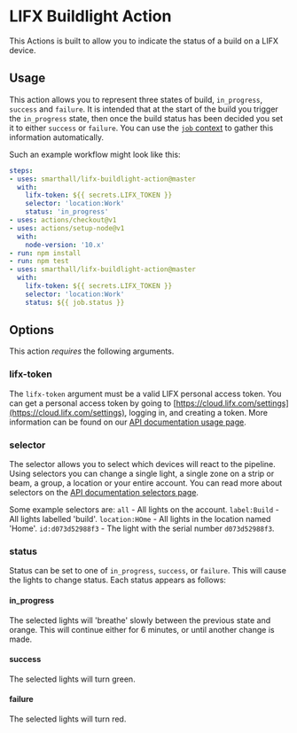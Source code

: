 # LIFX Buildlight Action

This Actions is built to allow you to indicate the status of a build on a LIFX device.

## Usage

This action allows you to represent three states of build, `in_progress`, `success` and `failure`. It is intended that at the start of the build you trigger the `in_progress` state, then once the build status has been decided you set it to either `success` or `failure`. You can use the [`job` context](https://help.github.com/en/actions/automating-your-workflow-with-github-actions/contexts-and-expression-syntax-for-github-actions#job-context) to gather this information automatically.

Such an example workflow might look like this:

```yaml
steps:
- uses: smarthall/lifx-buildlight-action@master
  with:
    lifx-token: ${{ secrets.LIFX_TOKEN }}
    selector: 'location:Work'
    status: 'in_progress'
- uses: actions/checkout@v1
- uses: actions/setup-node@v1
  with:
    node-version: '10.x'
- run: npm install
- run: npm test
- uses: smarthall/lifx-buildlight-action@master
  with:
    lifx-token: ${{ secrets.LIFX_TOKEN }}
    selector: 'location:Work'
    status: ${{ job.status }}
```

## Options

This action _requires_ the following arguments.

### lifx-token

The `lifx-token` argument must be a valid LIFX personal access token. You can get a personal access token by going to [https://cloud.lifx.com/settings](https://cloud.lifx.com/settings), logging in, and creating a token. More information can be found on our [API documentation usage page](https://api.developer.lifx.com/docs/how-to-use-the-following-examples).

### selector

The selector allows you to select which devices will react to the pipeline. Using selectors you can change a single light, a single zone on a strip or beam, a group, a location or your entire account. You can read more about selectors on the [API documentation selectors page](https://api.developer.lifx.com/docs/selectors).

Some example selectors are:
`all` - All lights on the account.
`label:Build` - All lights labelled 'build'.
`location:HOme` - All lights in the location named 'Home'.
`id:d073d52988f3` - The light with the serial number `d073d52988f3`.

### status

Status can be set to one of `in_progress`, `success`, or `failure`. This will cause the lights to change status. Each status appears as follows:

#### in_progress

The selected lights will 'breathe' slowly between the previous state and orange. This will continue either for 6 minutes, or until another change is made.

#### success

The selected lights will turn green.

#### failure

The selected lights will turn red.
